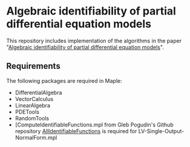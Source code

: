 # Algebraic identifiability of partial differential equation models 

This repository includes implementation of the algorithms in the paper "[Algebraic identifiability of partial differential
equation models](https://arxiv.org/abs/2402.04241)". 

## Requirements
The following packages are required in Maple:
- DifferentialAlgebra 
- VectorCalculus
- LinearAlgebra
- PDETools
- RandomTools
- [ComputeIdentifiableFunctions.mpl from  Gleb Pogudin's Github repository [AllIdentifiableFunctions](https://github.com/pogudingleb/AllIdentifiableFunctions) is required for LV-Single-Output-NormalForm.mpl


